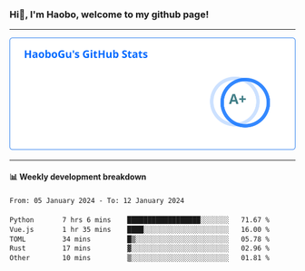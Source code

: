 <!--<h2 align="center"> Hi👋, I'm Haobo, welcome to my github page! </h2>-->
### Hi👋, I'm Haobo, welcome to my github page!
-------

<img href="https://github.com/HaoboGu" src="assets/stats.svg" alt="github stats" /> 

-------

#### 📊 **Weekly development breakdown**
<!--START_SECTION:waka-->

```txt
From: 05 January 2024 - To: 12 January 2024

Python       7 hrs 6 mins    ██████████████████░░░░░░░   71.67 %
Vue.js       1 hr 35 mins    ████░░░░░░░░░░░░░░░░░░░░░   16.00 %
TOML         34 mins         █▒░░░░░░░░░░░░░░░░░░░░░░░   05.78 %
Rust         17 mins         ▓░░░░░░░░░░░░░░░░░░░░░░░░   02.96 %
Other        10 mins         ▒░░░░░░░░░░░░░░░░░░░░░░░░   01.81 %
```

<!--END_SECTION:waka-->
<!--
backup url: https://github-readme-status-dusky-ten.vercel.app/api?username=HaoboGu&count_private=true&show_icons=true&theme=transparent&border_color=2f80ed
-->
<!--
**HaoboGu/HaoboGu** is a ✨ _special_ ✨ repository because its `README.md` (this file) appears on your GitHub profile.

Here are some ideas to get you started:

- 🔭 I’m currently working on AI-assisted programming tools
- 🌱 I’m currently learning ...
- 👯 I’m looking to collaborate on ...
- 🤔 I’m looking for help with ...
- 💬 Ask me about ...
- 📫 How to reach me: ...
- 😄 Pronouns: ...
- ⚡ Fun fact: ...
-->
